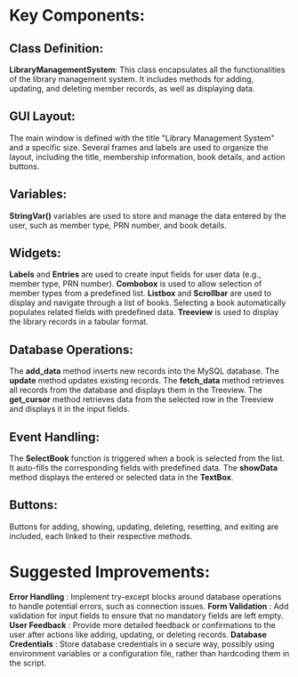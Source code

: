 # Key Components:
## Class Definition:

**LibraryManagementSystem**: This class encapsulates all the functionalities of the library management system. It includes methods for adding, updating, and deleting member records, as well as displaying data.
## GUI Layout:

The main window is defined with the title "Library Management System" and a specific size.
Several frames and labels are used to organize the layout, including the title, membership information, book details, and action buttons.
## Variables:

**StringVar()** variables are used to store and manage the data entered by the user, such as member type, PRN number, and book details.
## Widgets:

**Labels** and **Entries** are used to create input fields for user data (e.g., member type, PRN number).
**Combobox** is used to allow selection of member types from a predefined list.
**Listbox** and **Scrollbar** are used to display and navigate through a list of books. Selecting a book automatically populates related fields with predefined data.
**Treeview** is used to display the library records in a tabular format.
## Database Operations:

The **add_data** method inserts new records into the MySQL database.
The **update** method updates existing records.
The **fetch_data** method retrieves all records from the database and displays them in the Treeview.
The **get_cursor** method retrieves data from the selected row in the Treeview and displays it in the input fields.
## Event Handling:

The **SelectBook** function is triggered when a book is selected from the list. It auto-fills the corresponding fields with predefined data.
The **showData** method displays the entered or selected data in the **TextBox**.
## Buttons:

Buttons for adding, showing, updating, deleting, resetting, and exiting are included, each linked to their respective methods.
# Suggested Improvements:
**Error Handling** : Implement try-except blocks around database operations to handle potential errors, such as connection issues.
**Form Validation** : Add validation for input fields to ensure that no mandatory fields are left empty.
**User Feedback** : Provide more detailed feedback or confirmations to the user after actions like adding, updating, or deleting records.
**Database Credentials** : Store database credentials in a secure way, possibly using environment variables or a configuration file, rather than hardcoding them in the script.
